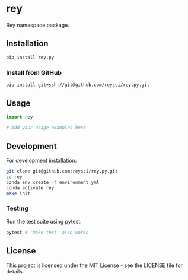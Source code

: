 # rey

Rey namespace package.

## Installation

```bash
pip install rey.py
```

### Install from GitHub

```bash
pip install git+ssh://git@github.com/reysci/rey.py.git
```

## Usage

```python
import rey

# Add your usage examples here
```

## Development

For development installation:

```bash
git clone git@github.com:reysci/rey.py.git
cd rey
conda env create -f environment.yml
conda activate rey
make init
```

### Testing

Run the test suite using pytest:

```bash
pytest # 'make test' also works
```

## License


This project is licensed under the MIT License - see the LICENSE file for details.
